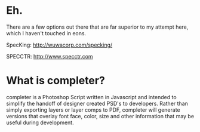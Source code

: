 Eh.
======
There are a few options out there that are far superior to my attempt here, which I haven't touched in eons.

SpecKing: http://wuwacorp.com/specking/

SPECCTR: http://www.specctr.com

What is completer?
=======
completer is a Photoshop Script written in Javascript and intended to simplify the handoff of designer created PSD's to developers. Rather than simply exporting layers or layer comps to PDF, completer will generate versions that overlay font face, color, size and other information that may be useful during development.
